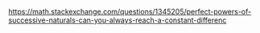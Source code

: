 https://math.stackexchange.com/questions/1345205/perfect-powers-of-successive-naturals-can-you-always-reach-a-constant-differenc
